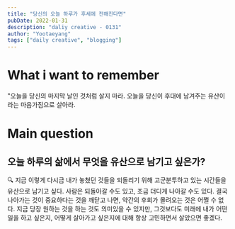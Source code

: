 ```yaml
---
title: "당신의 오늘 하루가 후세에 전해진다면"
pubDate: 2022-01-31
description: "daliy creative - 0131"
author: "Yootaeyang"
tags: ["daily creative", "blogging"]
---
```


# What i want to remember

"오늘을 당신의 마지막 날인 것처럼 살지 마라. 오늘을 당신이 후대에 남겨주는 유산이라는 마음가짐으로 살아라.

# Main question

## 오늘 하루의 삶에서 무엇을 유산으로 남기고 싶은가?

🔍 지금 이렇게 다시금 내가 놓쳤던 것들을 되돌리기 위해 고군분투하고 있는 시간들을 유산으로 남기고 싶다. 사람은 되돌아갈 수도 있고, 조금 더디게 나아갈 수도 있다. 결국 나아가는 것이 중요하다는 것을 깨닫고 나면, 약간의 후회가 몰려오는 것은 어쩔 수 없다. 지금 당장 원하는 것을 하는 것도 의미있을 수 있지만, 그것보다도 미래에 내가 어떤 일을 하고 싶은지, 어떻게 살아가고 싶은지에 대해 항상 고민하면서 살았으면 좋겠다.

